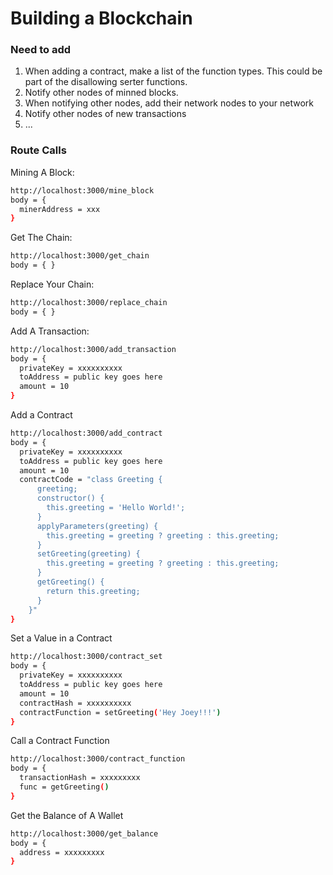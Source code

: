 # Building a Blockchain

### Need to add

1. When adding a contract, make a list of the function types. This could be part of the disallowing serter functions.
1. Notify other nodes of minned blocks.
1. When notifying other nodes, add their network nodes to your network
1. Notify other nodes of new transactions
1. ...

### Route Calls

Mining A Block:

```bash
http://localhost:3000/mine_block
body = {
  minerAddress = xxx
}
```

Get The Chain:

```bash
http://localhost:3000/get_chain
body = { }
```

Replace Your Chain:

```bash
http://localhost:3000/replace_chain
body = { }
```

Add A Transaction:

```bash
http://localhost:3000/add_transaction
body = {
  privateKey = xxxxxxxxxx
  toAddress = public key goes here
  amount = 10
}
```

Add a Contract

```bash
http://localhost:3000/add_contract
body = {
  privateKey = xxxxxxxxxx
  toAddress = public key goes here
  amount = 10
  contractCode = "class Greeting {
      greeting;
      constructor() {
        this.greeting = 'Hello World!';
      }
      applyParameters(greeting) {
        this.greeting = greeting ? greeting : this.greeting;
      }
      setGreeting(greeting) {
        this.greeting = greeting ? greeting : this.greeting;
      }
      getGreeting() {
        return this.greeting;
      }
    }"
}
```

Set a Value in a Contract

```bash
http://localhost:3000/contract_set
body = {
  privateKey = xxxxxxxxxx
  toAddress = public key goes here
  amount = 10
  contractHash = xxxxxxxxxx
  contractFunction = setGreeting('Hey Joey!!!')
}
```

Call a Contract Function

```bash
http://localhost:3000/contract_function
body = {
  transactionHash = xxxxxxxxx
  func = getGreeting()
}
```

Get the Balance of A Wallet

```bash
http://localhost:3000/get_balance
body = {
  address = xxxxxxxxx
}
```
